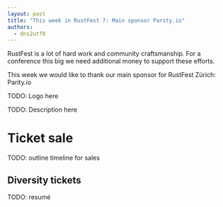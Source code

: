 ```yaml
---
layout: post
title: "This week in RustFest 7: Main sponsor Parity.io"
authors:
  - dns2utf8
---
```


RustFest is a lot of hard work and community craftsmanship.
For a conference this big we need additional money to support these efforts.

This week we would like to thank our main sponsor for RustFest Zürich: Parity.io

TODO: Logo here

TODO: Description here

# Ticket sale

TODO: outline timeline for sales

## Diversity tickets

TODO: resumé
